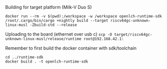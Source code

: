 Building for target platform (Milk-V Duo S)

`docker run --rm -v $(pwd):/workspace -w /workspace openlch-runtime-sdk /root/.cargo/bin/cargo +nightly build --target riscv64gc-unknown-linux-musl -Zbuild-std --release`

Uploading to the board (ethernet over usb c)
`scp -O target/riscv64gc-unknown-linux-musl/release/runtime root@192.168.42.1:`

Remember to first build the docker container with sdk/toolchain

```
cd ../runtime-sdk
docker build . -t openlch-runtime-sdk
```


